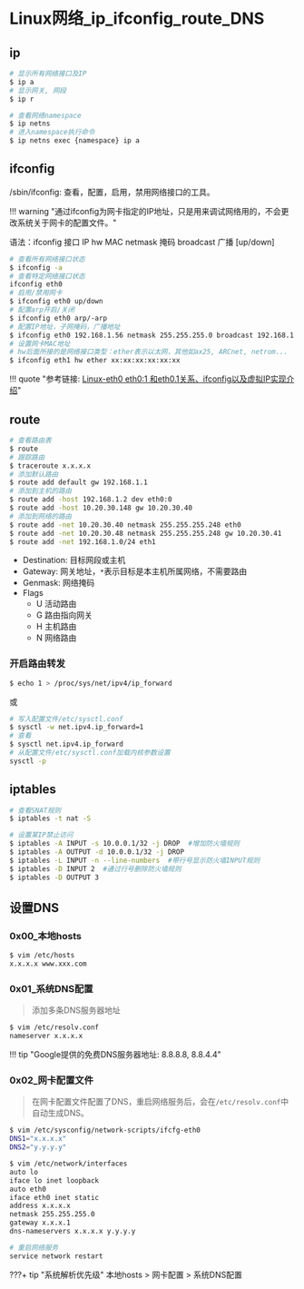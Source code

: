 # Linux网络_ip_ifconfig_route_DNS

## ip

```bash
# 显示所有网络接口及IP
$ ip a
# 显示网关, 网段
$ ip r

# 查看网络namespace
$ ip netns
# 进入namespace执行命令
$ ip netns exec {namespace} ip a
```

## ifconfig

/sbin/ifconfig: 查看，配置，启用，禁用网络接口的工具。

!!! warning "通过ifconfig为网卡指定的IP地址，只是用来调试网络用的，不会更改系统关于网卡的配置文件。"

语法：ifconfig 接口 IP hw MAC netmask 掩码 broadcast 广播 [up/down]

```bash
# 查看所有网络接口状态
$ ifconfig -a
# 查看特定网络接口状态
ifconfig eth0
# 启用/禁用网卡
$ ifconfig eth0 up/down
# 配置arp开启/关闭
$ ifconfig eth0 arp/-arp
# 配置IP地址，子网掩码，广播地址
$ ifconfig eth0 192.168.1.56 netmask 255.255.255.0 broadcast 192.168.1.255
# 设置网卡MAC地址
# hw后面所接的是网络接口类型：ether表示以太网，其他如ax25, ARCnet, netrom...
$ ifconfig eth1 hw ether xx:xx:xx:xx:xx:xx
```


!!! quote "参考链接: [Linux-eth0 eth0:1 和eth0.1关系、ifconfig以及虚拟IP实现介绍](https://www.cnblogs.com/JohnABC/p/5951340.html)"


## route

```bash
# 查看路由表
$ route
# 跟踪路由
$ traceroute x.x.x.x
# 添加默认路由
$ route add default gw 192.168.1.1
# 添加到主机的路由
$ route add -host 192.168.1.2 dev eth0:0
$ route add -host 10.20.30.148 gw 10.20.30.40
# 添加到网络的路由
$ route add -net 10.20.30.40 netmask 255.255.255.248 eth0
$ route add -net 10.20.30.48 netmask 255.255.255.248 gw 10.20.30.41
$ route add -net 192.168.1.0/24 eth1
```

- Destination: 目标网段或主机
- Gateway: 网关地址，`*`表示目标是本主机所属网络，不需要路由
- Genmask: 网络掩码
- Flags
    - U 活动路由
    - G 路由指向网关
    - H 主机路由
    - N 网络路由


### 开启路由转发

```bash
$ echo 1 > /proc/sys/net/ipv4/ip_forward
```

或

```bash
# 写入配置文件/etc/sysctl.conf
$ sysctl -w net.ipv4.ip_forward=1
# 查看
$ sysctl net.ipv4.ip_forward
# 从配置文件/etc/sysctl.conf加载内核参数设置
sysctl -p
```


## iptables

```bash
# 查看SNAT规则
$ iptables -t nat -S

# 设置某IP禁止访问
$ iptables -A INPUT -s 10.0.0.1/32 -j DROP  #增加防火墙规则
$ iptables -A OUTPUT -d 10.0.0.1/32 -j DROP
$ iptables -L INPUT -n --line-numbers  #带行号显示防火墙INPUT规则
$ iptables -D INPUT 2  #通过行号删除防火墙规则
$ iptables -D OUTPUT 3
```


## 设置DNS

### 0x00_本地hosts

```bash
$ vim /etc/hosts
x.x.x.x www.xxx.com
```

### 0x01_系统DNS配置

> 添加多条DNS服务器地址

```bash
$ vim /etc/resolv.conf
nameserver x.x.x.x
```

!!! tip "Google提供的免费DNS服务器地址: 8.8.8.8, 8.8.4.4"

### 0x02_网卡配置文件

> 在网卡配置文件配置了DNS，重启网络服务后，会在`/etc/resolv.conf`中自动生成DNS。

```bash tab="Red Hat"
$ vim /etc/sysconfig/network-scripts/ifcfg-eth0
DNS1="x.x.x.x"
DNS2="y.y.y.y"
```

```bash tab="ubuntu"
$ vim /etc/network/interfaces
auto lo
iface lo inet loopback
auto eth0
iface eth0 inet static
address x.x.x.x
netmask 255.255.255.0
gateway x.x.x.1
dns-nameservers x.x.x.x y.y.y.y
```

```bash
# 重启网络服务
service network restart
```

???+ tip "系统解析优先级"
    本地hosts  >  网卡配置  >  系统DNS配置
